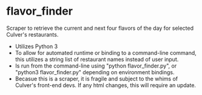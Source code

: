 # flavor_finder
Scraper to retrieve the current and next four flavors of the day for selected Culver's restaurants.

- Utilizes Python 3
- To allow for automated runtime or binding to a command-line command, this utilizes a string list of restaurant names instead of user input.
- Is run from the command-line using "python flavor_finder.py", or "python3 flavor_finder.py" depending on environment bindings.
- Becasue this is a scraper, it is fragile and subject to the whims of Culver's front-end devs. If any html changes, this will require an update.
